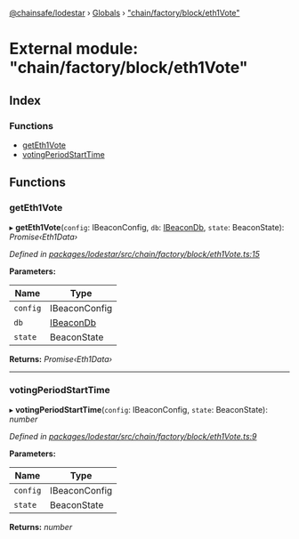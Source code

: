[@chainsafe/lodestar](../README.md) › [Globals](../globals.md) › ["chain/factory/block/eth1Vote"](_chain_factory_block_eth1vote_.md)

# External module: "chain/factory/block/eth1Vote"

## Index

### Functions

* [getEth1Vote](_chain_factory_block_eth1vote_.md#geteth1vote)
* [votingPeriodStartTime](_chain_factory_block_eth1vote_.md#votingperiodstarttime)

## Functions

###  getEth1Vote

▸ **getEth1Vote**(`config`: IBeaconConfig, `db`: [IBeaconDb](../interfaces/_db_api_beacon_interface_.ibeacondb.md), `state`: BeaconState): *Promise‹Eth1Data›*

*Defined in [packages/lodestar/src/chain/factory/block/eth1Vote.ts:15](https://github.com/ChainSafe/lodestar/blob/0cfbab631/packages/lodestar/src/chain/factory/block/eth1Vote.ts#L15)*

**Parameters:**

Name | Type |
------ | ------ |
`config` | IBeaconConfig |
`db` | [IBeaconDb](../interfaces/_db_api_beacon_interface_.ibeacondb.md) |
`state` | BeaconState |

**Returns:** *Promise‹Eth1Data›*

___

###  votingPeriodStartTime

▸ **votingPeriodStartTime**(`config`: IBeaconConfig, `state`: BeaconState): *number*

*Defined in [packages/lodestar/src/chain/factory/block/eth1Vote.ts:9](https://github.com/ChainSafe/lodestar/blob/0cfbab631/packages/lodestar/src/chain/factory/block/eth1Vote.ts#L9)*

**Parameters:**

Name | Type |
------ | ------ |
`config` | IBeaconConfig |
`state` | BeaconState |

**Returns:** *number*
